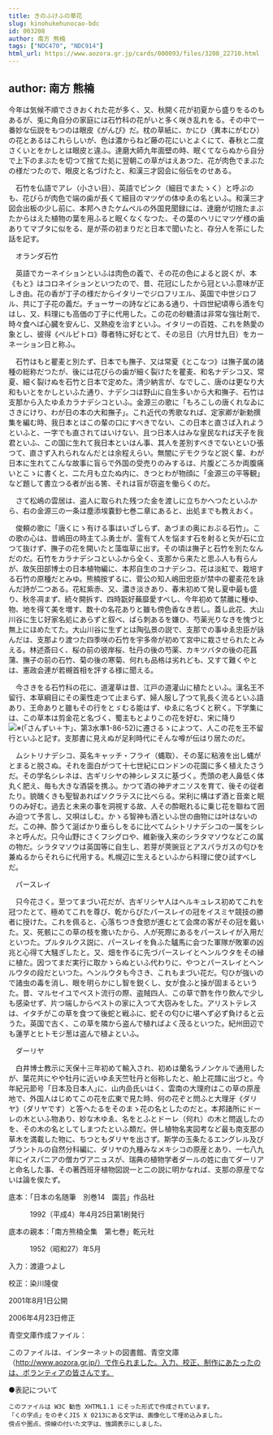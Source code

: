 ```yaml
---
title: きのふけふの草花
slug: kinohukehunocao-bdc
id: 003208
author: 南方 熊楠
tags: ["NDC470", "NDC914"]
html_url: https://www.aozora.gr.jp/cards/000093/files/3208_22710.html
---
```


## author: 南方 熊楠

今年は気候不順でさきおくれた花が多く、又、秋開く花が初夏から盛りをるのもあるが、兎に角自分の家庭には石竹科の花がいと多く咲き乱れをる。その中で一番妙な伝説をもつのは眼皮《がんぴ》だ。枕の草紙に、かにひ（異本にがむひ）の花とあるはこれらしいが、色は濃からねど藤の花にいとよくにて、春秋と二度さくいとをかしとは眼皮と違ふ。達磨大師九年面壁の時、眠くてならぬから自分で上下のまぶたを切つて捨てた処に翌朝この草がはえあつた、花が肉色でまぶたの様だつたので、眼皮と名づけたと、和漢三才図会に俗伝をのせある。

　石竹を仏語でアレ（小さい目）、英語でピンク（細目でまたゝく）と呼ぶのも、花びらが肉色で端の歯が長くて細目のマツゲの体ゆゑの名といふ。和漢三才図会出板の少し前に、本邦へきたケムペルの外国見聞録には、達磨が切捨たまぶたからはえた植物の葉を用ふると眠くなくなつた、その葉のヘリにマツゲ様の歯ありてマブタに似をる、是が茶の初まりだと日本で聞いたと、存分人を茶にした話を記す。



　オランダ石竹

　英語でカーネイションといふは肉色の義で、その花の色によると説くが、本《もと》はコロネイションといつたので、昔、花冠にしたから冠といふ意味が正しき由。花の香が丁子の様だからイタリーでジロフリエル、英国で中世ジロフル、共に丁子花の義だ。チョーサーの詩などにある通り、十四世紀頃専ら酒を匂はし、又、料理にも高価の丁子に代用した。この花の砂糖漬は非常な強壮剤で、時々食へば心臓を安んじ、又熱疫を治すといふ。イタリーの百姓、これを熱愛の象とし、彼得《ペルピトロ》尊者特に好むとて、その忌日（六月廿九日）をカーネーション日と称ふ。

　石竹はもと瞿麦と別たず、日本でも撫子、又は常夏《とこなつ》は撫子属の諸種の総称だつたが、後には花びらの歯が細く裂けたを瞿麦、和名ナデシコ又、常夏、細く裂けぬを石竹と日本で定めた。清少納言が、なでしこ、唐のは更なり大和もいとをかしといふた通り、ナデシコは野山に自生多いから大和撫子、石竹は支那から入たゆゑカラナデシコといふ。金源三の歌に「もろこしの唐くれなゐにさきにけり、わが日の本の大和撫子」。これ近代の秀歌なれば、定家卿が新勅撰集を編む時、我日本とはこの輩の口にすべきでない、この日本と直さば入れようといふと、一字でも直されてはいけない、且つ日本人はみな皇民なれば天子を我君といふ、この国に生れて我日本といはん事、其人を差別すべきでないといひ張つて、直さず入れられなんだとは余程えらい。無闇にデモクラなど説く輩、わが日本に生れてこんな故事に盲らで外国の受売りのみするは、片腹どころか両腹痛いとこゝに書くと、二た月も立たぬ内に、きつとわが物顔に「金源三の平等観」など題して書立つる者が出る筈、それは盲が窃盗を働らくのだ。

　さて松嶋の雲居は、盗人に取られた残つた金を渡しに立ちかへつたといふから、右の金源三の一条は塵添埃嚢鈔七巻二章にあると、出処までも教えおく。

　俊頼の歌に「唐くにゝ有ける事はいざしらず、あづまの奥におぶる石竹」。この歌の心は、昔嶋田の時主てふ勇士が、霊有て人を悩ます石を射ると矢が石に立つて抜けず、撫子の花を開いたと藻塩草に出す。その頃は撫子と石竹を別たなんだのだ。石竹をカラナデシコといふから全く、支那から来たと思ふ人も有らんが、故矢田部博士の日本植物編に、本邦自生のコナデシコ、花は淡紅で、栽培する石竹の原種だとみゆ。熊楠按ずるに、菅公の知人嶋田忠臣が禁中の瞿麦花を詠んだ詩が二つある。花紅紫赤、又、濃き淡きあり、春末初めて発し夏中最も盛り、秋冬凋まず、続々開拆す、四時翫好蕪靡愛すべし、今年初めて禁離に種ゆ、物、地を得て美を増す、数十の名花ありと雖も傍色香なき若し。蓋し此花、大山川谷に生じ好家名処にあらずと叙べ、ばら刺あるを嫌ひ、芍薬光りなきを愧づと無上にほめたてた。大山川谷に生ずとは陶弘景の説で、支那での事ゆゑ忠臣が詠んだは、支那より渡つた四季咲の石竹を宇多帝が初めて宮中に栽させられたとみえる。林述斎曰く、桜の前の彼岸桜、牡丹の後の芍薬、カキツバタの後の花菖蒲、撫子の前の石竹、菊の後の寒菊、何れも品格は劣れども、又すて難くやとは、憲政会連が若槻首相を評する様に聞える。

　今さきをる石竹科の花に、道灌草は昔、江戸の道灌山に植たといふ。漢名王不留行、本草綱目にその薬性走つて止まらず、婦人服し了つて乳長く流るといふ語あり、王命ありと雖もその行をとゞむる能はず、ゆゑに名づくと釈く。下学集には、この草本は剪金花と名づく、蜀主もとよりこの花を好む、宋に降り![※(「さんずい＋卞」、第3水準1-86-52)](https://www.aozora.gr.jp/cards/000093/files/../../../gaiji/1-86/1-86-52.png)に遷さるゝによつて、人この花を王不留行といふと記す。支那書に見えぬが足利時代にそんな噂が伝はり居たのだ。

　ムシトリナデシコ、英名キャッチ・フライ（蝿取）、その茎に粘液を出し蝿がとまると脱さぬ。それを面白がつて十七世紀にロンドンの花園に多く植えたさうだ。その学名シレネは、古ギリシヤの神シレヌスに基づく。禿頭の老人鼻低く体丸く肥え、毎も大きな酒袋を携ふ。かつて酒の神ヂオニソスを育て、後その従者たり。貌醜くきも聖智あればソクラテスに比べらる。栄利に構はず酒と音楽と眠りのみ好む。過去と未来の事を洞視する故、人その酔眠れるに乗じ花を聯ねて囲み迫つて予言し、又唄はしむ。かゝる智神も酒といふ世の曲物には叶はないのだ。この神、酔うて涎ばかり垂らしをるに比べてムシトリナデシコの一属をシレネと呼んだ。只今山野にさくフシグロや、維新後入来のシラタマソウなどこの属の物だ。シラタマソウは英国等に自生し、若芽が莢豌豆とアスパラガスの匂ひを兼ぬるからそれらに代用する。札幌辺に生えるといふから料理に使ひ試すべしだ。



　パースレイ

　只今花さく。至つてまづい花だが、古ギリシヤ人はヘルキュレス初めてこれを冠つたとて、極めてこれを尊び、乾からびたパースレイの冠をイスミヤ競技の勝者に授けた。これを佩ると、心落ちつき食慾が進むとて会席の客がその冠を戴いた。又、死骸にこの草の枝を撒いたから、人が死際にあるをパースレイが入用だといつた。プルタルクス説に、パースレイを負ふた驢馬に会つた軍隊が敗軍の凶兆と心得て大騒ぎしたと。又、畑を作るに先づパースレイとヘンルウタをその縁に植た。因つてまだ実行に取かゝらぬといふ代わりに、やつとパースレイとヘンルウタの段だといつた。ヘンルウタも今さき、これもまづい花だ。匂ひが強いので諸虫の毒を消し、眼を明らかにし智を鋭くし、女が食ふと操が固まるというた。昔、マルセイユでペスト流行の際、盗賊四人、この草で酢を作り飲んで少しも感染せず、片つ端しからペストの家に入つて大窃みをした。アリストテレスは、イタチがこの草を食つて後蛇と戦ふに、蛇その匂ひに堪へず必ず負けると云うた。英国で古く、この草を隣から盗んで植ればよく茂るといつた。紀州田辺でも蓮芋とヒトモジ葱は盗んで植よといふ。



　ダーリヤ

　白井博士教示に天保十三年初めて輸入され、初めは蘭名ラノンケルで通用したが、葉花共にやや牡丹に近いゆゑ天竺牡丹と俗称したと、舶上花譜に出づと。今年紀元節号「日本及日本人｣に、山内嵒氏いはく、雲南の大理府はこの草の原産地で、外国人はじめてこの花を広東で見た時、何の花ぞと問ふと大理牙《ダリヤ》（ダリヤです）と答へたるをそのまゝ花の名としたのだと。本邦諸所にドーレの木といふ物あり、妙な木ゆゑ、名をとふとドーレ（何れ）の木と問返したのを、その木の名としてしまつたといふ類だ。併し植物名実図考など最も南支那の草木を満載した物に、ちつともダリヤを出さず。斯学の玉条たるエングレル及びブラントルの自然分科編に、ダリヤの九種みなメキシコの原産とあり、一七八九年にイスパニアの僧カヴアニュスが、瑞典の植物学者ダールの姓に由てダーリアと命名した事、その著西班牙植物図説一と二の説に明かなれば、支那の原産でないは論を俟たず。













底本：「日本の名随筆　別巻14　園芸」作品社


　　　1992（平成4）年4月25日第1刷発行

底本の親本：「南方熊楠全集　第七巻」乾元社

　　　1952（昭和27）年5月

入力：渡邉つよし

校正：染川隆俊

2001年8月1日公開

2006年4月23日修正

青空文庫作成ファイル：

このファイルは、インターネットの図書館、青空文庫（http://www.aozora.gr.jp/）で作られました。入力、校正、制作にあたったのは、ボランティアの皆さんです。









●表記について


	このファイルは W3C 勧告 XHTML1.1 にそった形式で作成されています。
	「くの字点」をのぞくJIS X 0213にある文字は、画像化して埋め込みました。
	傍点や圏点、傍線の付いた文字は、強調表示にしました。
